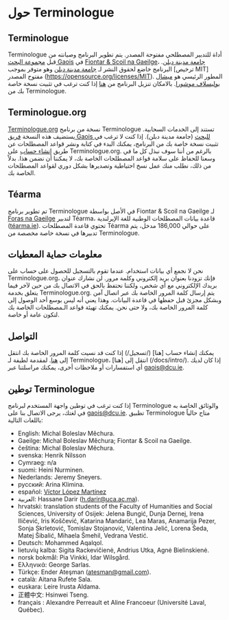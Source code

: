 # حول Terminologue

## Terminologue

Terminologue أداة للتدبير المصطلحي مفتوحة المصدر. يتم تطوير البرنامج وصيانته من قبل [مجموعة البحث Gaois](https://www.gaois.ie/en/) في [Fiontar & Scoil na Gaeilge](https://www.dcu.ie/fiontar_scoilnagaeilge/gaeilge/index.shtml)، [جامعة مدينة دبلن](https://www.dcu.ie/). البرنامج خاضع لحقوق النشر لـ [جامعة مدينة دبلن](https://www.dcu.ie/) وهو متوفر بموجب [ترخيص MIT] مفتوح المصدر (https://opensource.org/licenses/MIT). المطور الرئيسي هو [ميشال بوليسلاف موشورا](https://michmech.github.io/). بالامكان تنزيل البرنامج من [هنا](https://github.com/gaois/terminologue) إذا كنت ترغب في تثبيت نسخة خاصة بك من Terminologue.

## Terminologue.org

[Terminologue.org](https://www.terminologue.org/)  نسخة من برنامج Terminologue تستند إلى الخدمات السحابية. يستضيف هذه النسخة [فريق Gaois للبحث](https://www.gaois.ie/en/) (جامعة مدينة دبلن). إذا كنت لا ترغب في تثبيت نسخة خاصة بك من البرنامج، يمكنك البدء في كتابة ونشر قواعد المصطلحات عن طريق [إنشاء حساب](/signup/) على Terminologue.org. بالرغم من أننا سوف نبذل كل ما في وسعنا للحفاظ على سلامة قواعد المصطلحات الخاصة بك، لا يمكننا أن نضمن هذا. بدلاً من ذلك، نطلب منك عمل نسخ احتياطية وتصديرها بشكل دوري لقواعد المصطلحات الخاصة بك.

## Téarma

تم تطوير برنامج Terminologue في الأصل بواسطة Fiontar & Scoil na Gaeilge لـ [Foras na Gaeilge](https://www.forasnagaeilge.ie/) لتدبير Téarma، قاعدة بيانات المصطلحات الوطنية للغة الإيرلندية ([téarma.ie](https://www.tearma.ie/)). تحتوي قاعدة المصطلحات Téarma على حوالي 186,000 مدخل، يتم تدبيرها في نسخة خاصة مخصصة من Terminologue.

## معلومات حماية المعطيات

نحن لا نجمع أي بيانات استخدام. عندما تقوم بالتسجيل للحصول على حساب على Terminologue.org، فإنك تزودنا بعنوان بريد إلكتروني وكلمة مرور. لن نشارك عنوان بريدك الإلكتروني مع أي شخص، ولكننا نحتفظ بالحق في الاتصال بك من حين لآخر فيما يتعلق بخدمة Terminologue.org. يتم إرسال كلمة المرور الخاصة بك عبر اتصال آمن وبشكل مجزئ قبل حفظها في قاعدة البيانات. وهذا يعني أنه ليس بوسع أحد الوصول إلى كلمة المرور الخاصة بك، ولا حتى نحن. يمكنك تهيئة قواعد الـمصطلحات الخاصة بك لتكون عامة أو خاصة.

## التواصل

يمكنك إنشاء حساب [هنا] (/تسجيل/) إذا كنت قد نسيت كلمة المرور الخاصة بك انتقل إلى [هنا](/forgotpwd/). لمقدمة لطيفة لـ Terminologue، انتقل إلى [هنا] (/docs/intro/). إذا كان لديك أي استفسارات أو ملاحظات أخرى، يمكنك مراسلتنا عبر <gaois@dcu.ie>.

## توطين Terminologue

إذا كنت ترغب في توطين واجهة المستخدم لبرنامج Terminologue والوثائق الخاصة به في لغتك، يرجى الاتصال بنا على <gaois@dcu.ie>. تطبيق Terminologue متاح حالياً باللغات التالية:

- English: Michal Boleslav Měchura.
- Gaeilge: Michal Boleslav Měchura; Fiontar & Scoil na Gaeilge.
- čeština: Michal Boleslav Měchura.
- svenska: Henrik Nilsson
- Cymraeg: n/a
- suomi: Heini Nurminen.
- Nederlands: Jeremy Sneyers.
- русский: Arina Klimina.
- español: [Víctor López Martínez](https://www.linkedin.com/in/translatorvictorlopez/)
- العربية: Hassane Darir (<h.darir@uca.ac.ma>).
- hrvatski: translation students of the Faculty of Humanities and Social Sciences, University of Osijek: Jelena Bungić, Dunja Dernej, Irena Iličević, Iris Koščević, Katarina Mandarić, Lea Maras, Anamarija Pezer, Sonja Skrletović, Tomislav Stojanović, Valentina Jelić, Lorena Šeda, Matej Šibalić, Mihaela Šmehil, Vedrana Vestić.
- Deutsch: Mohammed Aqalqol.
- lietuvių kalba: Sigita Rackevičienė, Andrius Utka, Agnė Bielinskienė.
- norsk bokmål: Pia Vinkki, Idar Wilsgård.
- Ελληνικά: George Sarlas.
- Türkçe: Ender Ateşman (<atesman@gmail.com>).
- català: Aitana Rufete Sala.
- euskara: Leire Irusta Aldama.
- 正體中文: Hsinwei Tseng.
- français : Alexandre Perreault et Aline Francoeur (Université Laval, Québec).
